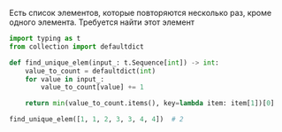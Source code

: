 Есть список элементов, которые повторяются несколько раз, кроме одного элемента. Требуется найти этот элемент
```python
import typing as t
from collection import defaultdict

def find_unique_elem(input_: t.Sequence[int]) -> int:
    value_to_count = defaultdict(int)
    for value in input_:
        value_to_count[value] += 1

    return min(value_to_count.items(), key=lambda item: item[1])[0]

find_unique_elem([1, 1, 2, 3, 3, 4, 4])  # 2
```